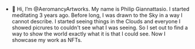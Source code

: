 - 👋 Hi, I’m @AeromancyArtworks.  My name is Philip Giannattasio.  I started meditating 3 years ago.  Before long, I was drawn to the Sky in a way I cannot describe.  I started seeing things in the Clouds and everyone I showed picrures to couldn't see what I was seeing.  So I set out to find a way to show the world exactly what it is that I could see. Now I showcase my work as NFTs.
